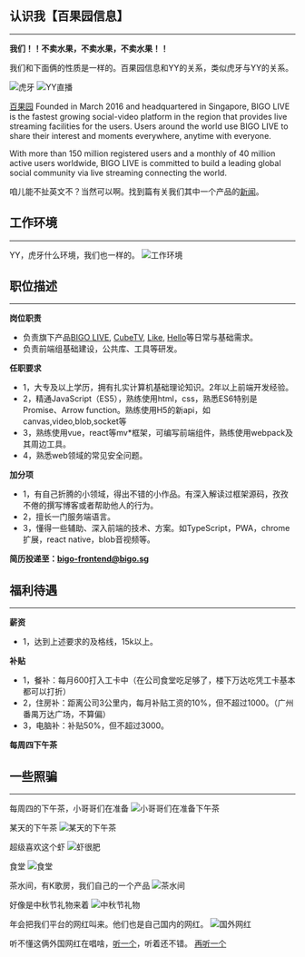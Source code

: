 ## 认识我【百果园信息】 ##
------
**我们！！不卖水果，不卖水果，不卖水果！！**

我们和下面俩的性质是一样的。百果园信息和YY的关系，类似虎牙与YY的关系。

![虎牙](https://a.msstatic.com/huya/main/img/logo.png)  ![YY直播](http://yyweb.yystatic.com/mobile/images/components/w-head/images/icon-logo-3ce539b97d.png?v=20170916001)

[百果园](https://www.linkedin.com/company/bigo-technology-pte.-ltd./) 
Founded in March 2016 and headquartered in Singapore, BIGO LIVE is the fastest growing social-video platform in the region that provides live streaming facilities for the users. Users around the world use BIGO LIVE to share their interest and moments everywhere, anytime with everyone. 

With more than 150 million registered users and a monthly of 40 million active users worldwide, BIGO LIVE is committed to build a leading global social community via live streaming connecting the world.

咱儿能不扯英文不？当然可以啊。找到篇有关我们其中一个产品的[新闻](http://itech.ifeng.com/44830685/news.shtml?&back)。

## 工作环境 ##
-------
YY，虎牙什么环境，我们也一样的。
![工作环境](https://media.licdn.com/dms/image/C4E09AQFtBl7TiDwaww/company-photo_900_600/0?e=2159024400&v=alpha&t=ZkBbEXmtiwKMk2ICsd-pLGeXsvx3lyVlVAMY7Lionv8)

## 职位描述 ##
------
**岗位职责**
- 负责旗下产品[BIGO LIVE](https://www.bigo.tv/), [CubeTV](https://www.cubetv.sg), [Like](https://like.video/), [Hello](https://hello.yy.com/)等日常与基础需求。
- 负责前端组基础建设，公共库、工具等研发。

**任职要求**
- 1，大专及以上学历，拥有扎实计算机基础理论知识。2年以上前端开发经验。
- 2，精通JavaScript（ES5），熟练使用html，css，熟悉ES6特别是Promise、Arrow function。熟练使用H5的新api，如canvas,video,blob,socket等
- 3，熟练使用vue，react等mv\*框架，可编写前端组件，熟练使用webpack及其周边工具。
- 4，熟悉web领域的常见安全问题。

**加分项**
- 1，有自己折腾的小领域，得出不错的小作品。有深入解读过框架源码，孜孜不倦的撰写博客或者帮助他人的行为。
- 2，擅长一门服务端语言。
- 3，懂得一些辅助、深入前端的技术、方案。如TypeScript，PWA，chrome扩展，react native，blob音视频等。

**简历投递至：bigo-frontend@bigo.sg**

## 福利待遇 ##
-------
**薪资**
- 1，达到上述要求的及格线，15k以上。

**补贴**
- 1，餐补：每月600打入工卡中（在公司食堂吃足够了，楼下万达吃凭工卡基本都可以打折）
- 2，住房补：距离公司3公里内，每月补贴工资的10%，但不超过1000。（广州番禺万达广场，不算偏）
- 3，电脑补：补贴50%，但不超过3000。

**每周四下午茶**

## 一些照骗 ##
-------
每周四的下午茶，小哥哥们在准备
![小哥哥们在准备下午茶](https://raw.githubusercontent.com/roudao/same-test/master/p7.jpg)

某天的下午茶
![某天的下午茶](https://raw.githubusercontent.com/roudao/same-test/master/p3.jpg)

超级喜欢这个虾
![虾很肥](https://raw.githubusercontent.com/roudao/same-test/master/p1.jpg)

食堂
![食堂](https://raw.githubusercontent.com/roudao/same-test/master/p8.jpg)

茶水间，有K歌房，我们自己的一个产品
![茶水间](https://raw.githubusercontent.com/roudao/same-test/master/p5.jpg)

好像是中秋节礼物来着
![中秋节礼物](https://raw.githubusercontent.com/roudao/same-test/master/p9.jpg)

年会把我们平台的网红叫来。他们也是自己国内的网红。
![国外网红](https://raw.githubusercontent.com/roudao/same-test/master/p10.jpg)

听不懂这俩外国网红在唱啥，[听一个](https://raw.githubusercontent.com/roudao/same-test/master/WeChat_20180330201516.mp4)，听着还不错。 [再听一个](https://raw.githubusercontent.com/roudao/same-test/master/WeChat_20180330201528.mp4)



